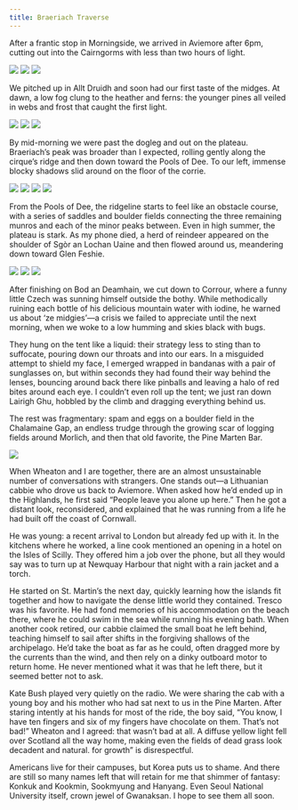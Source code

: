 ```yaml
---
title: Braeriach Traverse
---
```

After a frantic stop in Morningside, we arrived in Aviemore after 6pm, cutting out into the Cairngorms with less than two hours of light. 

![](/posts/2022-08-12/IMG_1118.JPG)
![](/posts/2022-08-12/IMG_1121.JPG)
![](/posts/2022-08-12/IMG_1126.JPG)

We pitched up in Allt Druidh and soon had our first taste of the midges. At dawn, a low fog clung to the heather and ferns: the younger pines all veiled in webs and frost that caught the first light. 

![](/posts/2022-08-12/IMG_1140.JPG)
![](/posts/2022-08-12/IMG_1164.JPG)
![](/posts/2022-08-12/IMG_1166.JPG)

By mid-morning we were past the dogleg and out on the plateau. Braeriach’s peak was broader than I expected, rolling gently along the cirque’s ridge and then down toward the Pools of Dee. To our left, immense blocky shadows slid around on the floor of the corrie.

![](/posts/2022-08-12/IMG_1180.JPG)
![](/posts/2022-08-12/IMG_1185.JPG)
![](/posts/2022-08-12/IMG_1193.JPG)
![](/posts/2022-08-12/IMG_1195.JPG)

From the Pools of Dee, the ridgeline starts to feel like an obstacle course, with a series of saddles and boulder fields connecting the three remaining munros and each of the minor peaks between. Even in high summer, the plateau is stark. As my phone died, a herd of reindeer appeared on the shoulder of Sgòr an Lochan Uaine and then flowed around us, meandering down toward Glen Feshie.

![](/posts/2022-08-12/IMG_1221.JPG)
![](/posts/2022-08-12/IMG_1231.JPG)
![](/posts/2022-08-12/IMG_1240.JPG)

After finishing on Bod an Deamhain, we cut down to Corrour, where a funny little Czech was sunning himself outside the bothy. While methodically ruining each bottle of his delicious mountain water with iodine, he warned us about ‘ze midgies’—a crisis we failed to appreciate until the next morning, when we woke to a low humming and skies black with bugs. 

They hung on the tent like a liquid: their strategy less to sting than to suffocate, pouring down our throats and into our ears. In a misguided attempt to shield my face, I emerged wrapped in bandanas with a pair of sunglasses on, but within seconds they had found their way behind the lenses, bouncing around back there like pinballs and leaving a halo of red bites around each eye. I couldn’t even roll up the tent; we just ran down Lairigh Ghu, hobbled by the climb and dragging everything behind us.

The rest was fragmentary: spam and eggs on a boulder field in the Chalamaine Gap, an endless trudge through the growing scar of logging fields around Morlich, and then that old favorite, the Pine Marten Bar.

![](/posts/2022-08-12/IMG_1244.JPG)

When Wheaton and I are together, there are an almost unsustainable number of conversations with strangers. One stands out—a Lithuanian cabbie who drove us back to Aviemore. When asked how he’d ended up in the Highlands, he first said “People leave you alone up here.” Then he got a distant look, reconsidered, and explained that he was running from a life he had built off the coast of Cornwall. 

He was young: a recent arrival to London but already fed up with it. In the kitchens where he worked, a line cook mentioned an opening in a hotel on the Isles of Scilly. They offered him a job over the phone, but all they would say was to turn up at Newquay Harbour that night with a rain jacket and a torch.

He started on St. Martin’s the next day, quickly learning how the islands fit together and how to navigate the dense little world they contained. Tresco was his favorite. He had fond memories of his accommodation on the beach there, where he could swim in the sea while running his evening bath. When another cook retired, our cabbie claimed the small boat he left behind, teaching himself to sail after shifts in the forgiving shallows of the archipelago. He’d take the boat as far as he could, often dragged more by the currents than the wind, and then rely on a dinky outboard motor to return home. He never mentioned what it was that he left there, but it seemed better not to ask.

Kate Bush played very quietly on the radio. We were sharing the cab with a young boy and his mother who had sat next to us in the Pine Marten. After staring intently at his hands for most of the ride, the boy said, “You know, I have ten fingers and six of my fingers have chocolate on them. That’s not bad!” Wheaton and I agreed: that wasn’t bad at all. A diffuse yellow light fell over Scotland all the way home, making even the fields of dead grass look decadent and natural.
for growth” is disrespectful.

Americans live for their campuses, but Korea puts us to shame. And there are still so many names left that will retain for me that shimmer of fantasy: Konkuk and Kookmin, Sookmyung and Hanyang. Even Seoul National University itself, crown jewel of Gwanaksan. I hope to see them all soon.